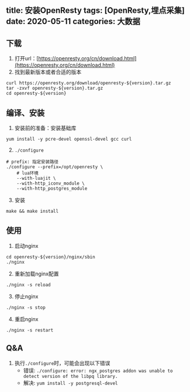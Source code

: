 title: 安装OpenResty
tags: [OpenResty,埋点采集]
date: 2020-05-11
categories: 大数据
---

## 下载
1. 打开url：[https://openresty.org/cn/download.html](https://openresty.org/cn/download.html)
2. 找到最新版本或者合适的版本
```
curl https://openresty.org/download/openresty-${version}.tar.gz
tar -zxvf openresty-${version}.tar.gz
cd openresty-${version}
```
<!-- more -->

## 编译、安装
1. 安装前的准备：安装基础库
```
yum install -y pcre-devel openssl-devel gcc curl
```
2. `./configure`
```
# prefix: 指定安装路径
./configure --prefix=/opt/openresty \
    # lua环境
    --with-luajit \
    --with-http_iconv_module \
    --with-http_postgres_module
```
3. 安装
```
make && make install
```

## 使用
1. 启动nginx
```
cd openresty-${version}/nginx/sbin
./nginx
```
2. 重新加载nginx配置
```
./nginx -s reload
```
3. 停止nginx
```
./nginx -s stop
```
4. 重启nginx
```
./nginx -s restart
```

## Q&A
1. 执行`./configure`时，可能会出现以下错误
    - 错误: `./configure: error: ngx_postgres addon was unable to detect version of the libpq library.`
    - 解决: `yum install -y postgresql-devel`